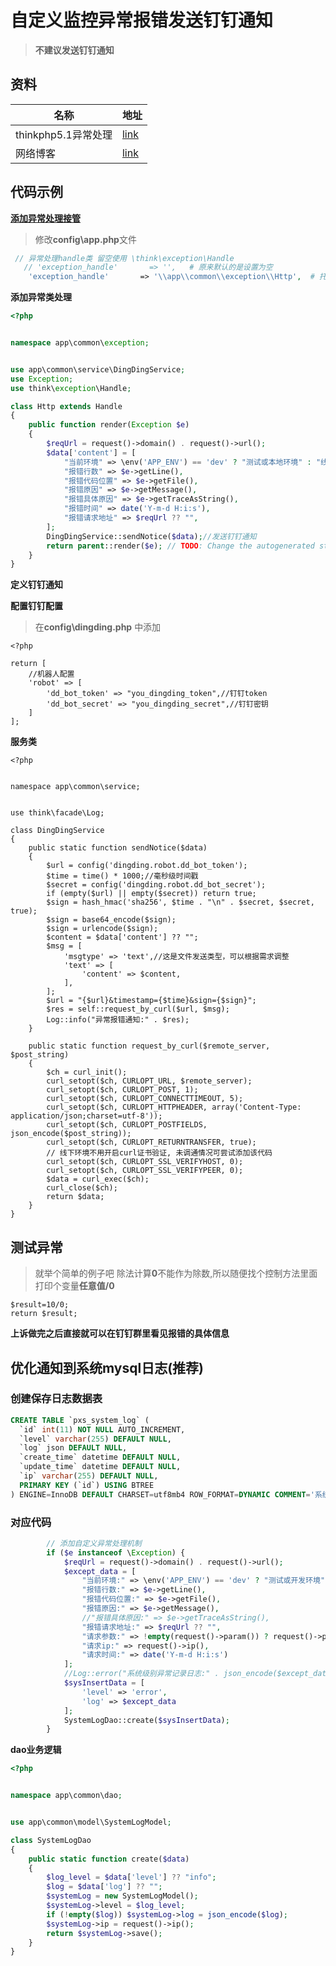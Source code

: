 # 自定义监控异常报错发送钉钉通知

> **不建议发送钉钉通知**

## 资料

| 名称                | 地址                                                         |
| ------------------- | ------------------------------------------------------------ |
| thinkphp5.1异常处理 | [link](https://www.kancloud.cn/manual/thinkphp5_1/354092)    |
| 网络博客            | [link](https://blog.csdn.net/haibo0668/article/details/125236649) |



## 代码示例

[**添加异常处理接管**](https://www.kancloud.cn/manual/thinkphp5_1/354092)

> 修改**config\app.php**文件

```php
 // 异常处理handle类 留空使用 \think\exception\Handle
   // 'exception_handle'       => '',   # 原来默认的是设置为空
    'exception_handle'       => '\\app\\common\\exception\\Http',  # 托管后的异常位置
```

**添加异常类处理**

```php
<?php


namespace app\common\exception;


use app\common\service\DingDingService;
use Exception;
use think\exception\Handle;

class Http extends Handle
{
    public function render(Exception $e)
    {
        $reqUrl = request()->domain() . request()->url();
        $data['content'] = [
            "当前环境" => \env('APP_ENV') == 'dev' ? "测试或本地环境" : "线上环境",
            "报错行数" => $e->getLine(),
            "报错代码位置" => $e->getFile(),
            "报错原因" => $e->getMessage(),
            "报错具体原因" => $e->getTraceAsString(),
            "报错时间" => date('Y-m-d H:i:s'),
            "报错请求地址" => $reqUrl ?? "",
        ];
        DingDingService::sendNotice($data);//发送钉钉通知
        return parent::render($e); // TODO: Change the autogenerated stub
    }
}
```

**定义钉钉通知**

**配置钉钉配置**

> 在**config\dingding.php** 中添加

```shell
<?php

return [
    //机器人配置
    'robot' => [
        'dd_bot_token' => "you_dingding_token",//钉钉token
        'dd_bot_secret' => "you_dingding_secret",//钉钉密钥
    ]
];
```

**服务类**

```shell
<?php


namespace app\common\service;


use think\facade\Log;

class DingDingService
{
    public static function sendNotice($data)
    {
        $url = config('dingding.robot.dd_bot_token');
        $time = time() * 1000;//毫秒级时间戳
        $secret = config('dingding.robot.dd_bot_secret');
        if (empty($url) || empty($secret)) return true;
        $sign = hash_hmac('sha256', $time . "\n" . $secret, $secret, true);
        $sign = base64_encode($sign);
        $sign = urlencode($sign);
        $content = $data['content'] ?? "";
        $msg = [
            'msgtype' => 'text',//这是文件发送类型，可以根据需求调整
            'text' => [
                'content' => $content,
            ],
        ];
        $url = "{$url}&timestamp={$time}&sign={$sign}";
        $res = self::request_by_curl($url, $msg);
        Log::info("异常报错通知:" . $res);
    }

    public static function request_by_curl($remote_server, $post_string)
    {
        $ch = curl_init();
        curl_setopt($ch, CURLOPT_URL, $remote_server);
        curl_setopt($ch, CURLOPT_POST, 1);
        curl_setopt($ch, CURLOPT_CONNECTTIMEOUT, 5);
        curl_setopt($ch, CURLOPT_HTTPHEADER, array('Content-Type: application/json;charset=utf-8'));
        curl_setopt($ch, CURLOPT_POSTFIELDS, json_encode($post_string));
        curl_setopt($ch, CURLOPT_RETURNTRANSFER, true);
        // 线下环境不用开启curl证书验证, 未调通情况可尝试添加该代码
        curl_setopt($ch, CURLOPT_SSL_VERIFYHOST, 0);
        curl_setopt($ch, CURLOPT_SSL_VERIFYPEER, 0);
        $data = curl_exec($ch);
        curl_close($ch);
        return $data;
    }
}
```

## 测试异常

> 就举个简单的例子吧 除法计算**0**不能作为除数,所以随便找个控制方法里面打印个变量**任意值/0**

````shell
$result=10/0;
return $result;
````

**上诉做完之后直接就可以在钉钉群里看见报错的具体信息**

## 优化通知到系统mysql日志(推荐)

### 创建保存日志数据表

```sql
CREATE TABLE `pxs_system_log` (
  `id` int(11) NOT NULL AUTO_INCREMENT,
  `level` varchar(255) DEFAULT NULL,
  `log` json DEFAULT NULL,
  `create_time` datetime DEFAULT NULL,
  `update_time` datetime DEFAULT NULL,
  `ip` varchar(255) DEFAULT NULL,
  PRIMARY KEY (`id`) USING BTREE
) ENGINE=InnoDB DEFAULT CHARSET=utf8mb4 ROW_FORMAT=DYNAMIC COMMENT='系统异常日志记录:项目中不好捕捉的异常信息都可以通过这里查询 日志量太大记得清除此表';
```

### 对应代码

```php
        // 添加自定义异常处理机制
        if ($e instanceof \Exception) {
            $reqUrl = request()->domain() . request()->url();
            $except_data = [
                "当前环境:" => \env('APP_ENV') == 'dev' ? "测试或开发环境" : "线上环境",
                "报错行数:" => $e->getLine(),
                "报错代码位置:" => $e->getFile(),
                "报错原因:" => $e->getMessage(),
                //"报错具体原因:" => $e->getTraceAsString(),
                "报错请求地址:" => $reqUrl ?? "",
                "请求参数:" => !empty(request()->param()) ? request()->param() : [],
                "请求ip:" => request()->ip(),
                "请求时间:" => date('Y-m-d H:i:s')
            ];
            //Log::error("系统级别异常记录日志:" . json_encode($except_data));
            $sysInsertData = [
                'level' => 'error',
                'log' => $except_data
            ];
            SystemLogDao::create($sysInsertData);
        }
```

**dao业务逻辑**

```php
<?php


namespace app\common\dao;


use app\common\model\SystemLogModel;

class SystemLogDao
{
    public static function create($data)
    {
        $log_level = $data['level'] ?? "info";
        $log = $data['log'] ?? "";
        $systemLog = new SystemLogModel();
        $systemLog->level = $log_level;
        if (!empty($log)) $systemLog->log = json_encode($log);
        $systemLog->ip = request()->ip();
        return $systemLog->save();
    }
}
```

